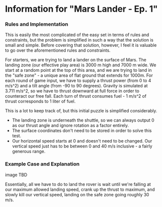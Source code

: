 # Information for "Mars Lander - Ep. 1"

### Rules and Implementation

This is easily the most complicated of the easy set in terms of rules and constraints, but the problem is simplified in such a way that the solution is small and simple. Before covering that solution, however, I feel it is valuable to go over the aforementioned rules and constraints.

For starters, we are trying to land a lander on the surface of Mars. The landing zone (our effective play area) is 3000 m high and 7000 m wide. We start at a random point at the top of this area, and we are trying to land in the "safe zone" - a unique area of flat ground that extends for 1000m. For each round of game input, we have to supply a thrust power (from 0 to 4 m/s^2) and a tilt angle (from -90 to 90 degrees). Gravity is simulated at 3.711 m/s^2, so we have to thrust downward at full force in order to counteract our free fall. Each turn of thrust consumes fuel - 1 m/s^2 of thrust corresponds to 1 liter of fuel.

This is a lot to keep track of, but this initial puzzle is simplified considerably.

* The landing zone is underneath the shuttle, so we can always output 0 as our thrust angle and ignore rotation as a factor entirely.
* The surface coordinates don't need to be stored in order to solve this test.
* Our horizontal speed starts at 0 and doesn't need to be changed. Our vertical speed just has to be between 0 and 40 m/s inclusive - a fairly generous range.

### Example Case and Explanation

image TBD

Essentially, all we have to do to land the rover is wait until we're falling at our maximum allowed landing speed, crank up the thrust to maximum, and slowly kill our vertical speed, landing on the safe zone going roughly 30 m/s.
